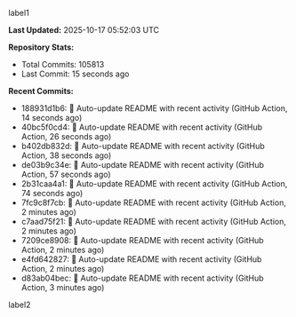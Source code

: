 
label1 
<!-- ACTIVITY_START -->
**Last Updated:** 2025-10-17 05:52:03 UTC

**Repository Stats:**
- Total Commits: 105813
- Last Commit: 15 seconds ago

**Recent Commits:**
- 188931d1b6: 🤖 Auto-update README with recent activity (GitHub Action, 14 seconds ago)
- 40bc5f0cd4: 🤖 Auto-update README with recent activity (GitHub Action, 26 seconds ago)
- b402db832d: 🤖 Auto-update README with recent activity (GitHub Action, 38 seconds ago)
- de03b9c34e: 🤖 Auto-update README with recent activity (GitHub Action, 57 seconds ago)
- 2b31caa4a1: 🤖 Auto-update README with recent activity (GitHub Action, 74 seconds ago)
- 7fc9c8f7cb: 🤖 Auto-update README with recent activity (GitHub Action, 2 minutes ago)
- c7aad75f21: 🤖 Auto-update README with recent activity (GitHub Action, 2 minutes ago)
- 7209ce8908: 🤖 Auto-update README with recent activity (GitHub Action, 2 minutes ago)
- e4fd642827: 🤖 Auto-update README with recent activity (GitHub Action, 2 minutes ago)
- d83ab04bec: 🤖 Auto-update README with recent activity (GitHub Action, 3 minutes ago)
<!-- ACTIVITY_END -->

label2
